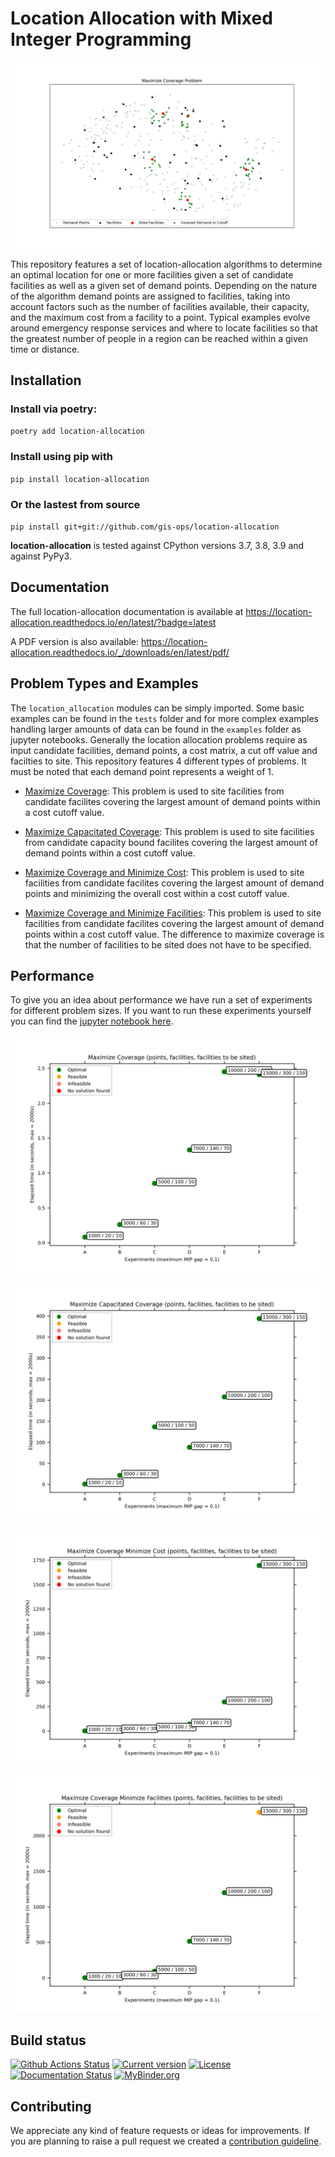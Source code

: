 # Location Allocation with Mixed Integer Programming

![Maximize Coverage Example](/examples/img/maximize_coverage_example.png?raw=true "Maximize Coverage Example Problem")

This repository features a set of location-allocation algorithms to determine an optimal location for one or more facilities given a set of candidate facilities as well as a given set of demand points. Depending on the nature of the algorithm demand points are assigned to facilities, taking into account factors such as the number of facilities available, their capacity, and the maximum cost from a facility to a point. Typical examples evolve around emergency response services and where to locate facilities so that the greatest number of people in a region can be reached within a given time or distance. 

## Installation

### Install via poetry:

`poetry add location-allocation`

### Install using pip with

`pip install location-allocation`

### Or the lastest from source

`pip install git+git://github.com/gis-ops/location-allocation`

**location-allocation** is tested against CPython versions 3.7, 3.8, 3.9 and against PyPy3. 


## Documentation
 
The full location-allocation documentation is available at
https://location-allocation.readthedocs.io/en/latest/?badge=latest

A PDF version is also available:
https://location-allocation.readthedocs.io/_/downloads/en/latest/pdf/

## Problem Types and Examples

The `location_allocation` modules can be simply imported. Some basic examples can be found in the `tests` folder and for more complex examples handling larger amounts of data can be found in the `examples` folder as jupyter notebooks. Generally the location allocation problems require as input candidate facilities, demand points, a cost matrix, a cut off value and facilties to site. This repository features 4 different types of problems. It must be noted that each demand point represents a weight of 1.

- [Maximize Coverage](/examples/maximize_coverage.ipynb): This problem is used to site facilities from candidate facilites covering the largest amount of demand points within a cost cutoff value.

- [Maximize Capacitated Coverage](/examples/maximize_coverage_capacitated.ipynb): This problem is used to site facilities from candidate capacity bound facilites covering the largest amount of demand points within a cost cutoff value.

- [Maximize Coverage and Minimize Cost](/examples/maximize_coverage_minimize_cost.ipynb): This problem is used to site facilities from candidate facilites covering the largest amount of demand points and minimizing the overall cost within a cost cutoff value.

- [Maximize Coverage and Minimize Facilities](/examples/maximize_coverage_minimize_facilities.ipynb): This problem is used to site facilities from candidate facilites covering the largest amount of demand points within a cost cutoff value. The difference to maximize coverage is that the number of facilities to be sited does not have to be specified.


## Performance

To give you an idea about performance we have run a set of experiments for different problem sizes. If you want to run these experiments yourself you can find the [jupyter notebook here](/examples/performance.ipynb).

![Maximize Coverage Performance](/examples/img/maximize_coverage.png?raw=true "Maximize Coverage")

![Maximize Capacitated Coverage Performance](/examples/img/maximize_coverage_capacitated.png?raw=true "Maximize Capacitated Coverage")

![Maximize Coverage Minimize Cost Performance](/examples/img/maximize_coverage_minimize_cost.png?raw=true "Maximize Coverage Minimize Cost")

![Maximize Coverage Minimize Facilities Performance](/examples/img/maximize_coverage_minimize_facilities.png?raw=true "Maximize Coverage Minimize Facilities")

## Build status

[![Github Actions Status](https://github.com/gis-ops/location-allocation/workflows/tests/badge.svg?branch=master)](https://github.com/gis-ops/location-allocation/actions)
[![Current version](https://badge.fury.io/gh/gis-ops%2Flocation-allocation.svg)](https://github.com/gis-ops/location-allocation/releases)
[![License](https://img.shields.io/badge/license-GPL-blue.svg)](https://github.com/gis-ops/location-allocation/blob/master/LICENSE)
[![Documentation Status](https://readthedocs.org/projects/location-allocation/badge/?version=latest)](https://location-allocation.readthedocs.io/en/latest/?badge=latest)
[![MyBinder.org](https://mybinder.org/badge_logo.svg)](https://mybinder.org/v2/gh/gis-ops/location-allocation/master?filepath=examples)


## Contributing

We appreciate any kind of feature requests or ideas for improvements. If you are planning to raise a pull request we created a [contribution guideline](https://github.com/gis-ops/location-allocation/blob/master/CONTRIBUTING.md).

